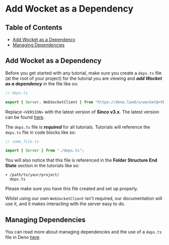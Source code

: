 # Add Wocket as a Dependency

## Table of Contents

- [Add Wocket as a Dependency](#add-wocket-as-a-dependency)
- [Managing Dependencies](#managing-dependencies)

## Add Wocket as a Dependency

Before you get started with any tutorial, make sure you create a `deps.ts` file
(at the root of your project) for the tutorial you are viewing and **_add Wocket
as a dependency_** in the file like so:

```typescript
// deps.ts

export { Server, WebSocketClient } from "https://deno.land/x/wocket@<VERSION>/mod.ts";
```

Replace `<VERSION>` with the latest version of **Sinco v3.x**. The latest
version can be found
[here](https://github.com/drashland/sinco/releases/latest?q=v3&expanded=true).

The `deps.ts` file is **_required_** for all tutorials. Tutorials will reference
the `deps.ts` file in code blocks like so:

```typescript
// some_file.ts

import { Server } from "./deps.ts";
```

You will also notice that this file is referenced in the **Folder Structure End
State** section in the tutorials like so:

```text
▾ /path/to/your/project/
  deps.ts
```

Please make sure you have this file created and set up properly.

Whilst using our own `WebSocketClient` isn't required, our documentation will use it, and it makes interacting with the server easy to do.

## Managing Dependencies

You can read more about managing dependencies and the use of a `deps.ts` file in
Deno [here](https://deno.land/manual/examples/manage_dependencies).
